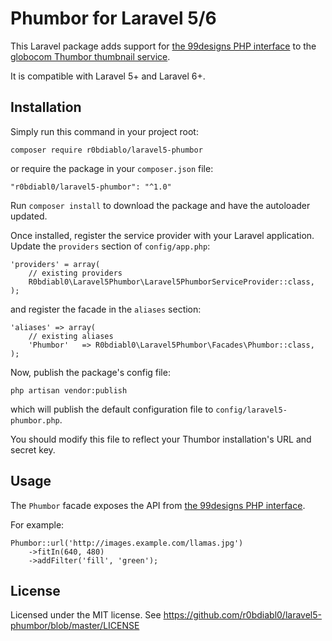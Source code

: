 Phumbor for Laravel 5/6
=====================

This Laravel package adds support for [the 99designs PHP interface](https://github.com/99designs/phumbor) to the [globocom Thumbor thumbnail service](https://github.com/globocom/thumbor).

It is compatible with Laravel 5+ and Laravel 6+.

Installation
------------

Simply run this command in your project root:

    composer require r0bdiablo/laravel5-phumbor
or require the package in your `composer.json` file:

    "r0bdiabl0/laravel5-phumbor": "^1.0"

Run `composer install` to download the package and have the autoloader updated.

Once installed, register the service provider with your Laravel application. Update the `providers` section of `config/app.php`:

	'providers' = array(
		// existing providers
		R0bdiabl0\Laravel5Phumbor\Laravel5PhumborServiceProvider::class,
	);

and register the facade in the `aliases` section:

	'aliases' => array(
		// existing aliases
		'Phumbor'   => R0bdiabl0\Laravel5Phumbor\Facades\Phumbor::class,
	);

Now, publish the package's config file:

    php artisan vendor:publish

which will publish the default configuration file to `config/laravel5-phumbor.php`.

You should modify this file to reflect your Thumbor installation's URL and secret key.

Usage
-----

The `Phumbor` facade exposes the API from [the 99designs PHP interface](https://github.com/99designs/phumbor).

For example:

    Phumbor::url('http://images.example.com/llamas.jpg')
	    ->fitIn(640, 480)
		->addFilter('fill', 'green');

License
-------

Licensed under the MIT license. See <https://github.com/r0bdiabl0/laravel5-phumbor/blob/master/LICENSE>
